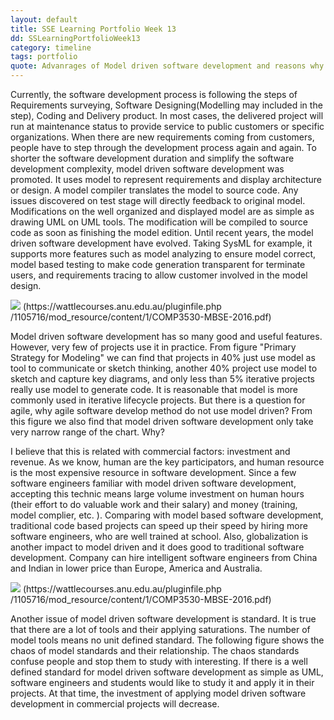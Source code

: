 ```yaml
---
layout: default
title: SSE Learning Portfolio Week 13
dd: SSLearningPortfolioWeek13
category: timeline
tags: portfolio
quote: Advanrages of Model driven software development and reasons why it is not widely used.
---
```


Currently, the software development process is following the steps of Requirements surveying, Software Designing(Modelling may included in the step), Coding and Delivery product. In most cases, the delivered project will run at maintenance status  to provide service to public customers or specific organizations. When there are new requirements coming from customers, people have to step through the development process again and again.  To shorter the software development duration and simplify the software development complexity, model driven software development was promoted. It uses model to represent requirements and display architecture or design. A model compiler translates the model to source code. Any issues discovered on test stage will directly feedback to original model. Modifications on the well organized and displayed model are as simple as drawing UML on UML tools. The modification will be compiled to source code as soon as finishing the model edition. Until recent years, the model driven software development have evolved. Taking SysML for example, it supports more features such as model analyzing to ensure model correct, model based testing to make code generation  transparent for terminate users, and requirements tracing to allow customer involved in the model design. 

<img src="../img/post/chart.png">
(https://wattlecourses.anu.edu.au/pluginfile.php
/1105716/mod_resource/content/1/COMP3530-MBSE-2016.pdf)


Model driven software development has so many good and useful features. However, very few of projects use it in practice. From figure "Primary Strategy for Modeling" we can find that projects in 40% just use model as tool to communicate or sketch thinking, another 40% project use model to sketch and capture key diagrams, and only less than 5% iterative projects really use model to generate code. It is reasonable that model is more commonly used in iterative lifecycle projects. But there is a question for agile, why agile software develop method do not use model driven? From this figure we also find that model driven software development only take very narrow range of the chart. Why?   

I believe that this is related with  commercial factors: investment and revenue. As we know, human are the key participators, and human resource is the most expensive resource in software development. Since a few software engineers familiar with model driven software development, accepting this technic means large volume investment on human hours (their effort to do valuable work and their salary) and money (training, model complier, etc. ).  Comparing with model based software development, traditional code based projects can speed up their speed by hiring more software engineers, who are well trained at school. Also, globalization is another impact to model driven and it does good to traditional software development. Company can hire intelligent software engineers from China and Indian in lower price than Europe, America and Australia.

<img src="../img/post/chart2.png">
(https://wattlecourses.anu.edu.au/pluginfile.php
/1105716/mod_resource/content/1/COMP3530-MBSE-2016.pdf)

Another issue of model driven software development is standard. It is true that there are a lot of tools and their applying saturations. The number of model tools means no unit defined standard.  The following figure shows the chaos of model standards and their relationship. The chaos standards confuse people and stop them to study with interesting. If there is a well defined standard for model driven software development as simple as UML, software engineers and students would like to study it and apply it in their projects. At that time, the investment of applying model driven software development in commercial projects will decrease. 

